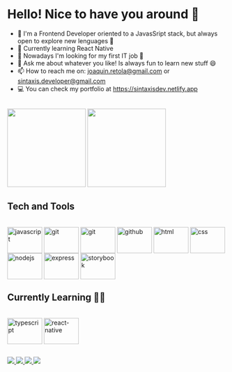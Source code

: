 <h1>Hello! Nice to have you around 👋</h1>



- 🔭 I'm a Frontend Developer oriented to a JavasSript stack, but always open to explore new lenguages 🧐
- 🌱 Currently learning React Native
- 💼 Nowadays I'm looking for my first IT job 💪
- 💬 Ask me about whatever you like! Is always fun to learn new stuff 😄
- 📫 How to reach me on: joaquin.retola@gmail.com or sintaxis.developer@gmail.com
- 💻 You can check my portfolio at https://sintaxisdev.netlify.app
</br>
<div>
<img height="180em" src="https://github-readme-stats.vercel.app/api?username=SintaxisDev" />
<img height="180em"src="https://github-readme-stats.vercel.app/api/top-langs/?username=SintaxisDev&layout=compact" />
</div>

<h2>Tech and Tools</h2>

<div style="display: inline_block"><br>
<img align="center" alt="javascript" height="60" width="80" src="https://cdn.jsdelivr.net/gh/devicons/devicon/icons/javascript/javascript-original.svg" />
<img align="center" alt="git" height="60" width="80" src="https://cdn.jsdelivr.net/gh/devicons/devicon/icons/react/react-original.svg" />
<img align="center" alt="git" height="60" width="80" src="https://cdn.jsdelivr.net/gh/devicons/devicon/icons/git/git-original.svg" />
<img align="center" alt="github" height="60" width="80" src="https://cdn.jsdelivr.net/gh/devicons/devicon/icons/github/github-original.svg" />
<img align="center" alt="html" height="60" width="80" src="https://cdn.jsdelivr.net/gh/devicons/devicon/icons/html5/html5-original.svg" />
<img align="center" alt="css" height="60" width="80" src="https://cdn.jsdelivr.net/gh/devicons/devicon/icons/css3/css3-original.svg" />
<img align="center" alt="nodejs" height="60" width="80" src="https://cdn.jsdelivr.net/gh/devicons/devicon/icons/nodejs/nodejs-original.svg" />
<img align="center" alt="express" height="60" width="80" src="https://cdn.jsdelivr.net/gh/devicons/devicon/icons/express/express-original.svg" />
<img align="center" alt="storybook" height="60" width="80" src="https://cdn.jsdelivr.net/gh/devicons/devicon/icons/storybook/storybook-original.svg" />
</div>

<h2>Currently Learning 🙇🏻</h2>

<div style="display: inline_block"><br>
  <img align="center" alt="typescript" height="60" width="80" src="https://cdn.jsdelivr.net/gh/devicons/devicon/icons/typescript/typescript-original.svg" />
  <img align="center" alt="react-native" height="60" width="80" src="https://cdn.worldvectorlogo.com/logos/react-native-1.svg"  
</div>

##
  
<div>
  <a href="https://www.linkedin.com/in/joaquin-retola-noya-702bb9216/" target="_blank"><img src="https://img.shields.io/badge/LinkedIn-0077B5?style=for-the-badge&logo=linkedin&logoColor=white"/> </a>
  <a href="https://twitter.com/JoacoRetola" target="_blank"><img src="https://img.shields.io/badge/Twitter-1DA1F2?style=for-the-badge&logo=twitter&logoColor=white" /> 
  </a>
  <a href="https://www.instagram.com/jooacoretola/" target="_blank"><img src="https://img.shields.io/badge/Instagram-E4405F?style=for-the-badge&logo=instagram&logoColor=white"/>   </a>
  <a href="https://mail.google.com/mail/?view=cm&source=mailto&to=joaquin.retola@gmail.com" target="_blank"><img src="https://img.shields.io/badge/Gmail-D14836?style=for-the-badge&logo=gmail&logoColor=white"/>
  </a>
</div>
